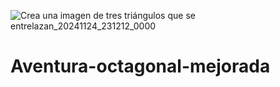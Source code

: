 ![Crea una imagen de tres triángulos que se entrelazan_20241124_231212_0000](https://github.com/user-attachments/assets/c1d76fdf-769f-45a2-a6cc-17f1b3176fa2)
# Aventura-octagonal-mejorada
